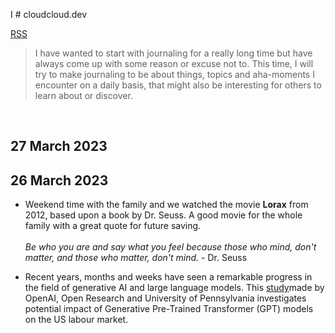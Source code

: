 I # cloudcloud.dev

[RSS](https://williammilisic.github.io/cloudcloud.dev/feed.xml)

> I have wanted to start with journaling for a really long time but have always come up with some reason or excuse not to. This time, I will try to make journaling to be about things, topics and aha-moments I encounter on a daily basis, that might also be interesting for others to learn about or discover.
<br/>

## 27 March 2023


## 26 March 2023
* Weekend time with the family and we watched the movie **Lorax** from 2012, based upon a book by Dr. Seuss. A good movie for the whole family with a great quote for future saving. <br/><br/>
*Be who you are and say what you feel because those who mind, don't matter, and those who matter, don't mind.* - Dr. Seuss

* Recent years, months and weeks have seen a remarkable 
progress in the field of generative AI and large language models. This [study](https://arxiv.org/pdf/2303.10130.pdf)made by OpenAI, Open Research and University of Pennsylvania investigates potential impact of Generative Pre-Trained Transformer (GPT) models on the US labour market. 